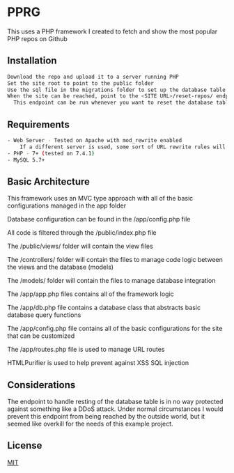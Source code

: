 # PPRG
This uses a PHP framework I created to fetch and show the most popular PHP repos on Github

## Installation

```bash
Download the repo and upload it to a server running PHP
Set the site root to point to the public folder
Use the sql file in the migrations folder to set up the database table necessary to run the app
When the site can be reached, point to the <SITE URL>/reset-repos/ endpoint to populate the database table
  This endpoint can be run whenever you want to reset the database table and show the latest info from github
```

## Requirements
```bash
- Web Server - Tested on Apache with mod_rewrite enabled
    If a different server is used, some sort of URL rewrite rules will need to be in place to manage dynamic routing
- PHP - 7+ (tested on 7.4.1)
- MySQL 5.7+
```

## Basic Architecture
This framework uses an MVC type approach with all of the basic configurations managed in the app folder

Database configuration can be found in the /app/config.php file

All code is filtered through the /public/index.php file

The /public/views/ folder will contain the view files

The /controllers/ folder will contain the files to manage code logic between the views and the database (models)

The /models/ folder will contain the files to manage database integration

The /app/app.php files contains all of the framework logic

The /app/db.php file contains a database class that abstracts basic database query functions

The /app/config.php file contains all of the basic configurations for the site that can be customized

The /app/routes.php file is used to manage URL routes

HTMLPurifier is used to help prevent against XSS SQL injection

## Considerations
The endpoint to handle resting of the database table is in no way protected against something like a DDoS attack. Under normal circumstances I would prevent this endpoint from being reached by the outside world, but it seemed like overkill for the needs of this example project.



## License
[MIT](https://choosealicense.com/licenses/mit/)
